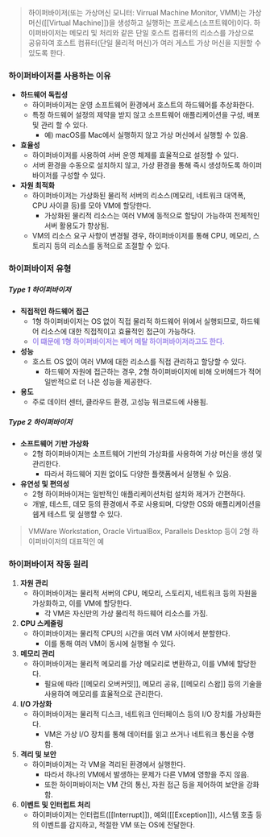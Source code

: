 >하이퍼바이저(또는 가상머신 모니터: Virrual Machine Monitor, VMM)는 가상 머신([[Virtual Machine]])을 생성하고 실행하는 프로세스(소프트웨어)이다. 하이퍼바이저는 메모리 및 처리와 같은 단일 호스트 컴퓨터의 리소스를 가상으로 공유하여 호스트 컴퓨터(단일 물리적 머신)가 여러 게스트 가상 머신을 지원할 수 있도록 한다.
### 하이퍼바이저를 사용하는 이유
- **하드웨어 독립성**
	- 하이퍼바이저는 운영 소프트웨어 환경에서 호스트의 하드웨어를 추상화한다.
	- 특정 하드웨어 설정의 제약을 받지 않고 소프트웨어 애플리케이션을 구성, 배포 및 관리 할 수 있다.
		- 예) macOS를 Mac에서 실행하지 않고 가상 머신에서 실행할 수 있음.
- **효율성**
	- 하이퍼바이저를 사용하여 서버 운영 체제를 효율적으로 설정할 수 있다.
	- 서버 환경을 수동으로 설치하지 않고, 가상 환경을 통해 즉시 생성하도록 하이퍼바이저를 구성할 수 있다.
- **자원 최적화**
	- 하이퍼바이저는 가상화된 물리적 서버의 리소스(메모리, 네트워크 대역폭, CPU 사이클 등)를 모아 VM에 할당한다.
		- 가상화된 물리적 리소스는 여러 VM에 동적으로 할당이 가능하여 전체적인 서버 활용도가 향상됨.
	- VM의 리소스 요구 사항이 변경될 경우, 하이퍼바이저를 통해 CPU, 메모리, 스토리지 등의 리소스를 동적으로 조절할 수 있다.
### 하이퍼바이저 유형
##### Type 1 하이퍼바이저
- **직접적인 하드웨어 접근**
	- 1형 하이퍼바이저는 OS 없이 직접 물리적 하드웨어 위에서 실행되므로, 하드웨어 리소스에 대한 직접적이고 효율적인 접근이 가능하다.
	- **<font color="#9c86e9">이 떄문에 1형 하이퍼바이저는 베어 메탈 하이퍼바이저라고도 한다.</font>**
- **성능**
	- 호스트 OS 없이 여러 VM에 대한 리소스를 직접 관리하고 할당할 수 있다.
		- 하드웨어 자원에 접근하는 경우, 2형 하이퍼바이저에 비해 오버헤드가 적어 일반적으로 더 나은 성능을 제공한다.
- **용도**
	- 주로 데이터 센터, 클라우드 환경, 고성능 워크로드에 사용됨.

##### Type 2 하이퍼바이저
- **소프트웨어 기반 가상화**
	- 2형 하이퍼바이저는 소프트웨어 기반의 가상화를 사용하여 가상 머신을 생성 및 관리한다.
		- 따라서 하드웨어 지원 없이도 다양한 플랫폼에서 실행될 수 있음.
- **유연성 및 편의성**
	- 2형 하이퍼바이저는 일반적인 애플리케이션처럼 설치와 제거가 간편하다.
	- 개발, 테스트, 데모 등의 환경에서 주로 사용되며, 다양한 OS와 애플리케이션을 쉡게 테스트 및 실행할 수 있다.
>VMWare Workstation, Oracle VirtualBox, Parallels Desktop 등이 2형 하이퍼바이저의 대표적인 예
### 하이퍼바이저 작동 원리
1. **자원 관리**
	- 하이퍼바이저는 물리적 서버의 CPU, 메모리, 스토리지, 네트워크 등의 자원을 가상화하고, 이를 VM에 할당한다.
		- 각 VM은 자신만의 가상 물리적 하드웨어 리소스를 가짐.
2. **CPU 스케줄링**
	- 하이퍼바이저는 물리적 CPU의 시간을 여러 VM 사이에서 분할한다.
		- 이를 통해 여러 VM이 동시에 실행될 수 있다.
3. **메모리 관리**
	- 하이퍼바이저는 물리적 메모리를 가상 메모리로 변환하고, 이를 VM에 할당한다.
		- 필요에 따라 [[메모리 오버커밋]], 메모리 공유, [[메모리 스왑]] 등의 기술을 사용하여 메모리를 효율적으로 관리한다.
4. **I/O 가상화**
	- 하이퍼바이저는 물리적 디스크, 네트워크 인터페이스 등의 I/O 장치를 가상화한다.
		- VM은 가상 I/O 장치를 통해 데이터를 읽고 쓰거나 네트워크 통신을 수행함.
5. **격리 및 보안**
	- 하이퍼바이저는 각 VM을 격리된 환경에서 실행한다.
		- 따라서 하나의 VM에서 발생하는 문제가 다른 VM에 영향을 주지 않음.
		- 또한 하이퍼바이저는 VM 간의 통신, 자원 접근 등을 제어하여 보안을 강화함.
6. **이벤트 및 인터럽트 처리**
	- 하이퍼바이저는 인터럽트([[Interrupt]]), 예외([[Exception]]), 시스템 호출 등의 이벤트를 감지하고, 적절한 VM 또는 OS에 전달한다.